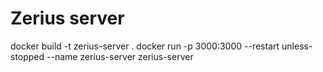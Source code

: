 # Zerius server

docker build -t zerius-server .
docker run -p 3000:3000 --restart unless-stopped --name zerius-server zerius-server